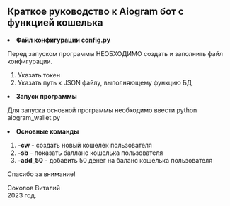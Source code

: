 <h2>Краткое руководство к Aiogram бот с функцией кошелька</h2>

<lu>
<li><b>Файл конфигурации config.py</b></li>
    
   Перед запуском программы НЕОБХОДИМО создать и заполнить файл конфигурации.

   1) Указать токен
   2) Указать путь к JSON файлу, выполняющему функцию БД 


<li><b>Запуск программы</b></li>

   Для запуска основной программы необходимо ввести python aiogram_wallet.py  


<li><b>Основные команды</b></li>
   
   1) <b>-cw</b> - создать новый кошелек пользователя
   2) <b>-sb</b> - показать балланс кошелька пользователя
   3) <b>-add_50</b> - добавить 50 денег на баланс кошелька пользователя

</lu>


Спасибо за внимание!

Соколов Виталий                                                                           
2023 год.

